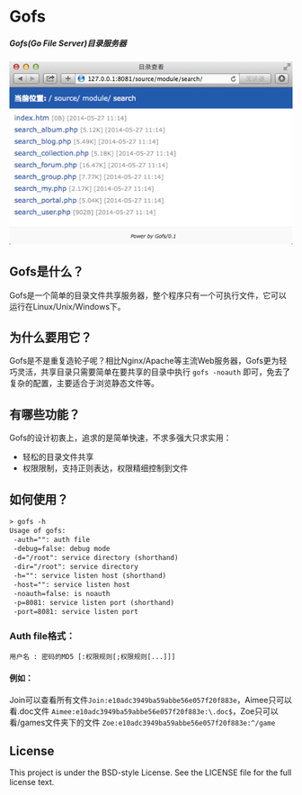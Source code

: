 Gofs
====

##### Gofs(Go File Server)目录服务器
![Gofs](example.png)

## Gofs是什么？

Gofs是一个简单的目录文件共享服务器，整个程序只有一个可执行文件，它可以运行在Linux/Unix/Windows下。

## 为什么要用它？

Gofs是不是重复造轮子呢？相比Nginx/Apache等主流Web服务器，Gofs更为轻巧灵活，共享目录只需要简单在要共享的目录中执行 `gofs -noauth` 即可，免去了复杂的配置，主要适合于浏览静态文件等。

## 有哪些功能？

Gofs的设计初衷上，追求的是简单快速，不求多强大只求实用：
- 轻松的目录文件共享
- 权限限制，支持正则表达，权限精细控制到文件

## 如何使用？

```
> gofs -h 
Usage of gofs: 
 -auth="": auth file 
 -debug=false: debug mode 
 -d="/root": service directory (shorthand) 
 -dir="/root": service directory 
 -h="": service listen host (shorthand) 
 -host="": service listen host 
 -noauth=false: is noauth 
 -p=8081: service listen port (shorthand) 
 -port=8081: service listen port
```

### Auth file格式：

```
用户名 : 密码的MD5 [:权限规则[;权限规则[...]]] 
```

#### 例如：

Join可以查看所有文件`Join:e10adc3949ba59abbe56e057f20f883e`，Aimee只可以看.doc文件 `Aimee:e10adc3949ba59abbe56e057f20f883e:\.doc$`，Zoe只可以看/games文件夹下的文件 `Zoe:e10adc3949ba59abbe56e057f20f883e:^/game`

## License

This project is under the BSD-style License. See the LICENSE file for the full license text.
